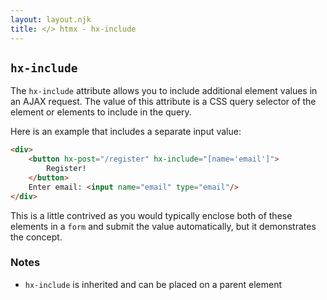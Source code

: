 ```yaml
---
layout: layout.njk
title: </> htmx - hx-include
---
```


## `hx-include`

The `hx-include` attribute allows you to include additional element values in an AJAX request.  The value of
 this attribute is a CSS query selector of the element or elements to include in the query.

Here is an example that includes a separate input value:

```html
<div>
    <button hx-post="/register" hx-include="[name='email']">
        Register!
    </button>
    Enter email: <input name="email" type="email"/>
</div>
```

This is a little contrived as you would typically enclose both of these elements in a `form` and submit
the value automatically, but it demonstrates the concept.

### Notes

* `hx-include` is inherited and can be placed on a parent element
